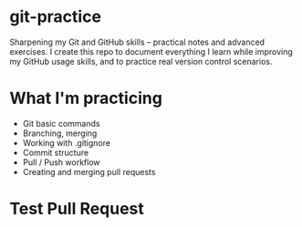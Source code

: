 # git-practice
Sharpening my Git and GitHub skills – practical notes and advanced exercises. I create this repo to document everything I learn while improving my GitHub usage skills, and to practice real version control scenarios.

# What I'm practicing
- Git basic commands
- Branching, merging
- Working with .gitignore
- Commit structure
- Pull / Push workflow
- Creating and merging pull requests

# Test Pull Request  
